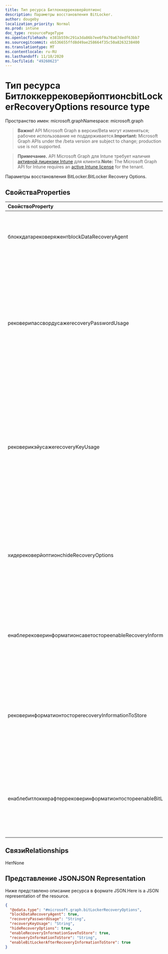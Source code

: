 ```yaml
---
title: Тип ресурса Битлоккеррековерйоптионс
description: Параметры восстановления BitLocker.
author: dougeby
localization_priority: Normal
ms.prod: intune
doc_type: resourcePageType
ms.openlocfilehash: e381b559c291a3da86b7ee6f9a70a67dedf63bb7
ms.sourcegitcommit: eb536655ffd8d49ae258664f35c50a8263238400
ms.translationtype: MT
ms.contentlocale: ru-RU
ms.lasthandoff: 11/18/2020
ms.locfileid: "49260623"
---
```

# <a name="bitlockerrecoveryoptions-resource-type"></a><span data-ttu-id="ad6b6-103">Тип ресурса Битлоккеррековерйоптионс</span><span class="sxs-lookup"><span data-stu-id="ad6b6-103">bitLockerRecoveryOptions resource type</span></span>

<span data-ttu-id="ad6b6-104">Пространство имен: microsoft.graph</span><span class="sxs-lookup"><span data-stu-id="ad6b6-104">Namespace: microsoft.graph</span></span>

> <span data-ttu-id="ad6b6-105">**Важно!** API Microsoft Graph в версии/Beta могут изменяться; рабочее использование не поддерживается.</span><span class="sxs-lookup"><span data-stu-id="ad6b6-105">**Important:** Microsoft Graph APIs under the /beta version are subject to change; production use is not supported.</span></span>

> <span data-ttu-id="ad6b6-106">**Примечание.** API Microsoft Graph для Intune требует наличия [активной лицензии Intune](https://go.microsoft.com/fwlink/?linkid=839381) для клиента.</span><span class="sxs-lookup"><span data-stu-id="ad6b6-106">**Note:** The Microsoft Graph API for Intune requires an [active Intune license](https://go.microsoft.com/fwlink/?linkid=839381) for the tenant.</span></span>

<span data-ttu-id="ad6b6-107">Параметры восстановления BitLocker.</span><span class="sxs-lookup"><span data-stu-id="ad6b6-107">BitLocker Recovery Options.</span></span>

## <a name="properties"></a><span data-ttu-id="ad6b6-108">Свойства</span><span class="sxs-lookup"><span data-stu-id="ad6b6-108">Properties</span></span>
|<span data-ttu-id="ad6b6-109">Свойство</span><span class="sxs-lookup"><span data-stu-id="ad6b6-109">Property</span></span>|<span data-ttu-id="ad6b6-110">Тип</span><span class="sxs-lookup"><span data-stu-id="ad6b6-110">Type</span></span>|<span data-ttu-id="ad6b6-111">Описание</span><span class="sxs-lookup"><span data-stu-id="ad6b6-111">Description</span></span>|
|:---|:---|:---|
|<span data-ttu-id="ad6b6-112">блоккдатарековеряжент</span><span class="sxs-lookup"><span data-stu-id="ad6b6-112">blockDataRecoveryAgent</span></span>|<span data-ttu-id="ad6b6-113">Boolean</span><span class="sxs-lookup"><span data-stu-id="ad6b6-113">Boolean</span></span>|<span data-ttu-id="ad6b6-114">Указывает, следует ли заблокировать агент восстановления данных на основе сертификатов.</span><span class="sxs-lookup"><span data-stu-id="ad6b6-114">Indicates whether to block certificate-based data recovery agent.</span></span>|
|<span data-ttu-id="ad6b6-115">рековерипассвордусаже</span><span class="sxs-lookup"><span data-stu-id="ad6b6-115">recoveryPasswordUsage</span></span>|[<span data-ttu-id="ad6b6-116">конфигуратионусаже</span><span class="sxs-lookup"><span data-stu-id="ad6b6-116">configurationUsage</span></span>](../resources/intune-deviceconfig-configurationusage.md)|<span data-ttu-id="ad6b6-117">Указывает, разрешено ли пользователям создавать пароль восстановления для фиксированного или системного диска с 48 цифр.</span><span class="sxs-lookup"><span data-stu-id="ad6b6-117">Indicates whether users are allowed or required to generate a 48-digit recovery password for fixed or system disk.</span></span> <span data-ttu-id="ad6b6-118">Возможные значения: `blocked`, `required`, `allowed`, `notConfigured`.</span><span class="sxs-lookup"><span data-stu-id="ad6b6-118">Possible values are: `blocked`, `required`, `allowed`, `notConfigured`.</span></span>|
|<span data-ttu-id="ad6b6-119">рековерикэйусаже</span><span class="sxs-lookup"><span data-stu-id="ad6b6-119">recoveryKeyUsage</span></span>|[<span data-ttu-id="ad6b6-120">конфигуратионусаже</span><span class="sxs-lookup"><span data-stu-id="ad6b6-120">configurationUsage</span></span>](../resources/intune-deviceconfig-configurationusage.md)|<span data-ttu-id="ad6b6-121">Указывает, могут ли пользователи создавать ключ восстановления 256 бит для фиксированного или системного диска.</span><span class="sxs-lookup"><span data-stu-id="ad6b6-121">Indicates whether users are allowed or required to generate a 256-bit recovery key for fixed or system disk.</span></span> <span data-ttu-id="ad6b6-122">Возможные значения: `blocked`, `required`, `allowed`, `notConfigured`.</span><span class="sxs-lookup"><span data-stu-id="ad6b6-122">Possible values are: `blocked`, `required`, `allowed`, `notConfigured`.</span></span>|
|<span data-ttu-id="ad6b6-123">хидерековерйоптионс</span><span class="sxs-lookup"><span data-stu-id="ad6b6-123">hideRecoveryOptions</span></span>|<span data-ttu-id="ad6b6-124">Boolean</span><span class="sxs-lookup"><span data-stu-id="ad6b6-124">Boolean</span></span>|<span data-ttu-id="ad6b6-125">Указывает, можно ли отображать параметры восстановления в мастере установки BitLocker для фиксированного или системного диска.</span><span class="sxs-lookup"><span data-stu-id="ad6b6-125">Indicates whether or not to allow showing recovery options in BitLocker Setup Wizard for fixed or system disk.</span></span>|
|<span data-ttu-id="ad6b6-126">енаблерековеринформатионсаветосторе</span><span class="sxs-lookup"><span data-stu-id="ad6b6-126">enableRecoveryInformationSaveToStore</span></span>|<span data-ttu-id="ad6b6-127">Boolean</span><span class="sxs-lookup"><span data-stu-id="ad6b6-127">Boolean</span></span>|<span data-ttu-id="ad6b6-128">Указывает, следует ли запретить хранение данных восстановления BitLocker в доменных СЛУЖБах Active Directory.</span><span class="sxs-lookup"><span data-stu-id="ad6b6-128">Indicates whether or not to allow BitLocker recovery information to store in AD DS.</span></span>|
|<span data-ttu-id="ad6b6-129">рековеринформатионтосторе</span><span class="sxs-lookup"><span data-stu-id="ad6b6-129">recoveryInformationToStore</span></span>|[<span data-ttu-id="ad6b6-130">bitLockerRecoveryInformationType</span><span class="sxs-lookup"><span data-stu-id="ad6b6-130">bitLockerRecoveryInformationType</span></span>](../resources/intune-deviceconfig-bitlockerrecoveryinformationtype.md)|<span data-ttu-id="ad6b6-131">Настройте, какие части данных восстановления BitLocker хранятся в AD DS.</span><span class="sxs-lookup"><span data-stu-id="ad6b6-131">Configure what pieces of BitLocker recovery information are stored to AD DS.</span></span> <span data-ttu-id="ad6b6-132">Возможные значения: `passwordAndKey`, `passwordOnly`.</span><span class="sxs-lookup"><span data-stu-id="ad6b6-132">Possible values are: `passwordAndKey`, `passwordOnly`.</span></span>|
|<span data-ttu-id="ad6b6-133">енаблебитлоккерафтеррековеринформатионтосторе</span><span class="sxs-lookup"><span data-stu-id="ad6b6-133">enableBitLockerAfterRecoveryInformationToStore</span></span>|<span data-ttu-id="ad6b6-134">Boolean</span><span class="sxs-lookup"><span data-stu-id="ad6b6-134">Boolean</span></span>|<span data-ttu-id="ad6b6-135">Указывает, следует ли включить BitLocker до тех пор, пока данные для восстановления не будут храниться в доменных СЛУЖБах Active Directory.</span><span class="sxs-lookup"><span data-stu-id="ad6b6-135">Indicates whether or not to enable BitLocker until recovery information is stored in AD DS.</span></span>|

## <a name="relationships"></a><span data-ttu-id="ad6b6-136">Связи</span><span class="sxs-lookup"><span data-stu-id="ad6b6-136">Relationships</span></span>
<span data-ttu-id="ad6b6-137">Нет</span><span class="sxs-lookup"><span data-stu-id="ad6b6-137">None</span></span>

## <a name="json-representation"></a><span data-ttu-id="ad6b6-138">Представление JSON</span><span class="sxs-lookup"><span data-stu-id="ad6b6-138">JSON Representation</span></span>
<span data-ttu-id="ad6b6-139">Ниже представлено описание ресурса в формате JSON.</span><span class="sxs-lookup"><span data-stu-id="ad6b6-139">Here is a JSON representation of the resource.</span></span>
<!-- {
  "blockType": "resource",
  "@odata.type": "microsoft.graph.bitLockerRecoveryOptions"
}
-->
``` json
{
  "@odata.type": "#microsoft.graph.bitLockerRecoveryOptions",
  "blockDataRecoveryAgent": true,
  "recoveryPasswordUsage": "String",
  "recoveryKeyUsage": "String",
  "hideRecoveryOptions": true,
  "enableRecoveryInformationSaveToStore": true,
  "recoveryInformationToStore": "String",
  "enableBitLockerAfterRecoveryInformationToStore": true
}
```




